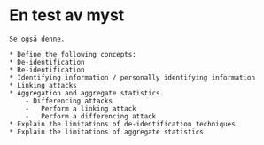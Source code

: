 # En test av myst

```{seealso}
Se også denne. 
```

```{admonition}Learning Objectives After reading this chapter, you be able to:
* Define the following concepts:
* De-identification
* Re-identification
* Identifying information / personally identifying information 
* Linking attacks
* Aggregation and aggregate statistics
    - Differencing attacks
    -   Perform a linking attack
    -   Perform a differencing attack
* Explain the limitations of de-identification techniques
* Explain the limitations of aggregate statistics 
```

```{admonition}